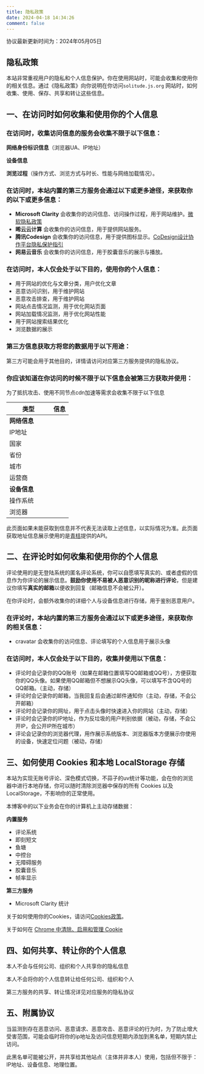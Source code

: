 ```yaml
---
title: 隐私政策
date: 2024-04-18 14:34:26
comment: false
---
```


协议最新更新时间为：2024年05月05日

## 隐私政策

本站非常重视用户的隐私和个人信息保护。你在使用网站时，可能会收集和使用你的相关信息。通过《隐私政策》向你说明在你访问`solitude.js.org`
网站时，如何收集、使用、保存、共享和转让这些信息。

## 一、在访问时如何收集和使用你的个人信息

### 在访问时，收集访问信息的服务会收集不限于以下信息：

**网络身份标识信息**（浏览器UA、IP地址）

**设备信息**

**浏览过程**（操作方式、浏览方式与时长、性能与网络加载情况）。

### 在访问时，本站内置的第三方服务会通过以下或更多途径，来获取你的以下或更多信息：

* **Microsoft Clarity**
  会收集你的访问信息、访问操作过程，用于网站维护。[微软隐私政策](https://privacy.microsoft.com/zh-cn/privacystatement)
* **晞云云计算** 会收集你的访问信息，用于提供网站服务。
* **腾讯Codesign**
  会收集你的访问信息，用于提供图标显示。[CoDesign设计协作平台隐私保护指引](https://codesign.qq.com/privacy.html)
* **网易云音乐** 会收集你的访问信息，用于胶囊音乐的展示与播放。

### 在访问时，本人仅会处于以下目的，使用你的个人信息：

* 用于网站的优化与文章分类，用户优化文章
* 恶意访问识别，用于维护网站
* 恶意攻击排查，用于维护网站
* 网站点击情况监测，用于优化网站页面
* 网站加载情况监测，用于优化网站性能
* 用于网站搜索结果优化
* 浏览数据的展示

### 第三方信息获取方将您的数据用于以下用途：

第三方可能会用于其他目的，详情请访问对应第三方服务提供的隐私协议。

### 你应该知道在你访问的时候不限于以下信息会被第三方获取并使用：

为了抵抗攻击、使用不同节点cdn加速等需求会收集不限于以下信息

<div class="table-wrap"><table>
  <thead>
<tr>
<th>类型<div style="width:100px"></div></th>
<th>信息</th>
</tr>
</thead>
<tbody>
   <tr>
      <td td="" colspan="2"><b>网络信息</b></td>
   </tr>
   <tr>
      <td>IP地址</td>
      <td><div id="ip"></div></td>
   </tr>
   <tr>
      <td>国家</td>
      <td><div id="country"></div></td>
   </tr>
   <tr>
      <td>省份</td>
      <td><div id="prov"></div></td>
   </tr>
   <tr>
      <td>城市</td>
      <td><div id="city"></div></td>
   </tr>
   <tr>
      <td>运营商</td>
      <td><div id="isp"></div></td>
   </tr>
   <tr>
      <td td="" colspan="2"><b>设备信息</b></td>
   </tr>
   <tr>
    <td>操作系统</td>
      <td><div id="os"></div></td>
    </tr>
    <tr>
      <td>浏览器</td>
      <td><div id="bs"></div></td>
    </tr>
   </tbody>
</table></div>

<script pjax>

fetch("https://api.qjqq.cn/api/Local")
  .then(async res => {
    const data = await res.json(); 
    if(data.code === 200){
      document.querySelector('#ip').textContent = data.data.ip;
      document.querySelector('#country').textContent = data.data.country;
      document.querySelector('#prov').textContent = data.data.prov;
      document.querySelector('#city').textContent = data.data.city;
      document.querySelector('#isp').textContent = data.data.isp;
    }else{
      document.querySelector('#ip').textContent = '未能获取到信息';
      document.querySelector('#country').textContent = '未能获取到信息';
      document.querySelector('#prov').textContent = '未能获取到信息';
      document.querySelector('#city').textContent = '未能获取到信息';
      document.querySelector('#isp').textContent = '未能获取到信息';
  }
  })
  .catch((error) => console.error(error));
  document.querySelector('#os').textContent = navigator.userAgentData.platform;
  document.querySelector('#bs').textContent = navigator.userAgentData.brands[0].brand + ' '+ navigator.userAgentData.brands[0].version;
</script>

此页面如果未能获取到信息并不代表无法读取上述信息，以实际情况为准。此页面获取地址信息展示使用的是[青桔](https://blog.qjqq.cn)提供的API。

## 二、在评论时如何收集和使用你的个人信息
评论使用的是无登陆系统的匿名评论系统，你可以自愿填写真实的、或者虚假的信息作为你评论的展示信息。**鼓励你使用不易被人恶意识别的昵称进行评论**，但是建议你填写**真实的邮箱**以便收到回复（邮箱信息不会被公开）。

在你评论时，会额外收集你的详细个人与设备信息进行存储，用于鉴别恶意用户。

### 在评论时，本站内置的第三方服务会通过以下或更多途径，来获取你的相关信息：
* cravatar 会收集你的访问信息、评论填写的个人信息用于展示头像
### 在访问时，本人仅会处于以下目的，收集并使用以下信息：
* 评论时会记录你的QQ账号（如果在邮箱位置填写QQ邮箱或QQ号），方便获取你的QQ头像。如果使用QQ邮箱但不想展示QQ头像，可以填写不含QQ号的QQ邮箱。（主动，存储）
* 评论时会记录你的邮箱，当我回复后会通过邮件通知你（主动，存储，不会公开邮箱）
* 评论时会记录你的网址，用于点击头像时快速进入你的网站（主动，存储）
* 评论时会记录你的IP地址，作为反垃圾的用户判别依据（被动，存储，不会公开IP，会公开IP所在城市）
* 评论会记录你的浏览器代理，用作展示系统版本、浏览器版本方便展示你使用的设备，快速定位问题（被动，存储）
## 三、如何使用 Cookies 和本地 LocalStorage 存储
本站为实现无账号评论、深色模式切换，不蒜子的uv统计等功能，会在你的浏览器中进行本地存储，你可以随时清除浏览器中保存的所有 Cookies 以及 LocalStorage，不影响你的正常使用。

本博客中的以下业务会在你的计算机上主动存储数据：

**内置服务**

* 评论系统
* 即刻短文
* 鱼塘
* 中控台
* 无障碍服务
* 胶囊音乐
* 帧率显示

**第三方服务**

* Microsoft Clarity 统计

关于如何使用你的Cookies，请访问[Cookies政策](/cookies/)。

关于如何在 [Chrome 中清除、启用和管理 Cookie](https://support.google.com/chrome/answer/95647?co=GENIE.Platform=Desktop&hl=zh-Hans)

## 四、如何共享、转让你的个人信息
本人不会与任何公司、组织和个人共享你的隐私信息

本人不会将你的个人信息转让给任何公司、组织和个人

第三方服务的共享、转让情况详见对应服务的隐私协议

## 五、附属协议
当监测到存在恶意访问、恶意请求、恶意攻击、恶意评论的行为时，为了防止增大受害范围，可能会临时将你的ip地址及访问信息短期内添加到黑名单，短期内禁止访问。

此黑名单可能被公开，并共享给其他站点（主体并非本人）使用，包括但不限于：IP地址、设备信息、地理位置。